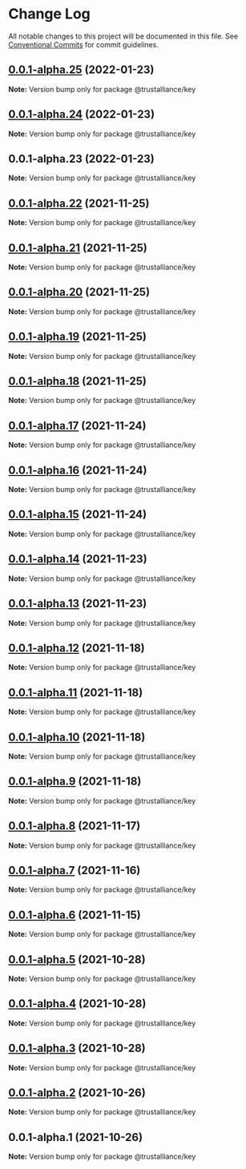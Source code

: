 # Change Log

All notable changes to this project will be documented in this file.
See [Conventional Commits](https://conventionalcommits.org) for commit guidelines.

## [0.0.1-alpha.25](https://github.com/TrustAllianceNZ/trust-sdk/compare/@trustalliance/key@0.0.1-alpha.24...@trustalliance/key@0.0.1-alpha.25) (2022-01-23)

**Note:** Version bump only for package @trustalliance/key





## [0.0.1-alpha.24](https://github.com/TrustAllianceNZ/trust-sdk/compare/@trustalliance/key@0.0.1-alpha.23...@trustalliance/key@0.0.1-alpha.24) (2022-01-23)

**Note:** Version bump only for package @trustalliance/key





## 0.0.1-alpha.23 (2022-01-23)

**Note:** Version bump only for package @trustalliance/key





## [0.0.1-alpha.22](https://github.com/trustalliance-blockchain/trustalliance-verifiable/compare/@trustalliance/key@0.0.1-alpha.21...@trustalliance/key@0.0.1-alpha.22) (2021-11-25)

**Note:** Version bump only for package @trustalliance/key





## [0.0.1-alpha.21](https://github.com/trustalliance-blockchain/trustalliance-verifiable/compare/@trustalliance/key@0.0.1-alpha.20...@trustalliance/key@0.0.1-alpha.21) (2021-11-25)

**Note:** Version bump only for package @trustalliance/key





## [0.0.1-alpha.20](https://github.com/trustalliance-blockchain/trustalliance-verifiable/compare/@trustalliance/key@0.0.1-alpha.19...@trustalliance/key@0.0.1-alpha.20) (2021-11-25)

**Note:** Version bump only for package @trustalliance/key





## [0.0.1-alpha.19](https://github.com/trustalliance-blockchain/track-back-verifier/compare/@trustalliance/key@0.0.1-alpha.18...@trustalliance/key@0.0.1-alpha.19) (2021-11-25)

**Note:** Version bump only for package @trustalliance/key





## [0.0.1-alpha.18](github.com/trustalliance-blockchain/track-back-verifier/packages/trustalliance-key/compare/@trustalliance/key@0.0.1-alpha.17...@trustalliance/key@0.0.1-alpha.18) (2021-11-25)

**Note:** Version bump only for package @trustalliance/key





## [0.0.1-alpha.17](https://github.com/trustalliance-blockchain/trustalliance-verifiable/compare/@trustalliance/key@0.0.1-alpha.16...@trustalliance/key@0.0.1-alpha.17) (2021-11-24)

**Note:** Version bump only for package @trustalliance/key





## [0.0.1-alpha.16](https://github.com/trustalliance-blockchain/trustalliance-verifiable/compare/@trustalliance/key@0.0.1-alpha.15...@trustalliance/key@0.0.1-alpha.16) (2021-11-24)

**Note:** Version bump only for package @trustalliance/key





## [0.0.1-alpha.15](https://github.com/trustalliance-blockchain/trustalliance-verifiable/compare/@trustalliance/key@0.0.1-alpha.14...@trustalliance/key@0.0.1-alpha.15) (2021-11-24)

**Note:** Version bump only for package @trustalliance/key





## [0.0.1-alpha.14](https://github.com/trustalliance-blockchain/trustalliance-verifiable/compare/@trustalliance/key@0.0.1-alpha.13...@trustalliance/key@0.0.1-alpha.14) (2021-11-23)

**Note:** Version bump only for package @trustalliance/key





## [0.0.1-alpha.13](https://github.com/trustalliance-blockchain/trustalliance-verifiable/compare/@trustalliance/key@0.0.1-alpha.12...@trustalliance/key@0.0.1-alpha.13) (2021-11-23)

**Note:** Version bump only for package @trustalliance/key





## [0.0.1-alpha.12](https://github.com/trustalliance-blockchain/trustalliance-verifiable/compare/@trustalliance/key@0.0.1-alpha.11...@trustalliance/key@0.0.1-alpha.12) (2021-11-18)

**Note:** Version bump only for package @trustalliance/key





## [0.0.1-alpha.11](https://github.com/trustalliance-blockchain/trustalliance-verifiable/compare/@trustalliance/key@0.0.1-alpha.10...@trustalliance/key@0.0.1-alpha.11) (2021-11-18)

**Note:** Version bump only for package @trustalliance/key





## [0.0.1-alpha.10](https://github.com/trustalliance-blockchain/trustalliance-verifiable/compare/@trustalliance/key@0.0.1-alpha.9...@trustalliance/key@0.0.1-alpha.10) (2021-11-18)

**Note:** Version bump only for package @trustalliance/key





## [0.0.1-alpha.9](https://github.com/trustalliance-blockchain/trustalliance-verifiable/compare/@trustalliance/key@0.0.1-alpha.8...@trustalliance/key@0.0.1-alpha.9) (2021-11-18)

**Note:** Version bump only for package @trustalliance/key





## [0.0.1-alpha.8](https://github.com/trustalliance-blockchain/trustalliance-verifiable/compare/@trustalliance/key@0.0.1-alpha.7...@trustalliance/key@0.0.1-alpha.8) (2021-11-17)

**Note:** Version bump only for package @trustalliance/key





## [0.0.1-alpha.7](https://github.com/trustalliance-blockchain/trustalliance-verifiable/compare/@trustalliance/key@0.0.1-alpha.6...@trustalliance/key@0.0.1-alpha.7) (2021-11-16)

**Note:** Version bump only for package @trustalliance/key





## [0.0.1-alpha.6](https://github.com/trustalliance-blockchain/trustalliance-verifiable/compare/@trustalliance/key@0.0.1-alpha.5...@trustalliance/key@0.0.1-alpha.6) (2021-11-15)

**Note:** Version bump only for package @trustalliance/key





## [0.0.1-alpha.5](https://github.com/trustalliance-blockchain/trustalliance-verifiable/compare/@trustalliance/key@0.0.1-alpha.4...@trustalliance/key@0.0.1-alpha.5) (2021-10-28)

**Note:** Version bump only for package @trustalliance/key





## [0.0.1-alpha.4](https://github.com/trustalliance-blockchain/trustalliance-verifiable/compare/@trustalliance/key@0.0.1-alpha.3...@trustalliance/key@0.0.1-alpha.4) (2021-10-28)

**Note:** Version bump only for package @trustalliance/key





## [0.0.1-alpha.3](https://github.com/trustalliance-blockchain/trustalliance-verifiable/compare/@trustalliance/key@0.0.1-alpha.2...@trustalliance/key@0.0.1-alpha.3) (2021-10-28)

**Note:** Version bump only for package @trustalliance/key





## [0.0.1-alpha.2](https://github.com/trustalliance-blockchain/trustalliance-verifiable/compare/@trustalliance/key@0.0.1-alpha.1...@trustalliance/key@0.0.1-alpha.2) (2021-10-26)

**Note:** Version bump only for package @trustalliance/key





## 0.0.1-alpha.1 (2021-10-26)

**Note:** Version bump only for package @trustalliance/key
